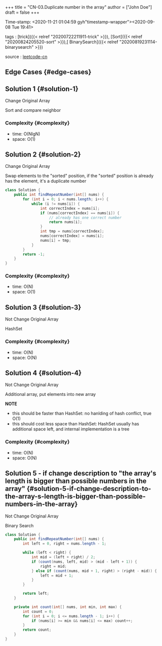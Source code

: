 +++
title = "CN-03.Duplicate number in the array"
author = ["John Doe"]
draft = false
+++

Time-stamp: <2020-11-21 01:04:59 gyh"timestamp-wrapper"><span class="timestamp">&lt;2020-09-08 Tue 19:41&gt;</span></span>

tags
: [trick]({{< relref "20200722211911-trick" >}}), [Sort]({{< relref "20200824205520-sort" >}}),[ BinarySearch]({{< relref "20200819231114-binarysearch" >}})

source
: [leetcode-cn](https://leetcode-cn.com/problems/shu-zu-zhong-zhong-fu-de-shu-zi-lcof/)


## Edge Cases {#edge-cases}


## Solution 1 {#solution-1}

Change Original Array

Sort and compare neighbor


### Complexity {#complexity}

-   time: O(NlgN)
-   space: O(1)


## Solution 2 {#solution-2}

Change Original Array

Swap elements to the "sorted" position, if the "sorted" position is already has the element, it's a duplicate number

```java
class Solution {
    public int findRepeatNumber(int[] nums) {
        for (int i = 0; i < nums.length; i++) {
            while (i != nums[i]) {
                int correctIndex = nums[i];
                if (nums[correctIndex] == nums[i]) {
                    // already has one correct number
                    return nums[i];
                }
                int tmp = nums[correctIndex];
                nums[correctIndex] = nums[i];
                nums[i] = tmp;
            }
        }
        return -1;
    }
}
```


### Complexity {#complexity}

-   time: O(N)
-   space: O(1)


## Solution 3 {#solution-3}

Not Change Original Array

HashSet


### Complexity {#complexity}

-   time: O(N)
-   space: O(N)


## Solution 4 {#solution-4}

Not Change Original Array

Additional array, put elements into new array

****NOTE****

-   this should be faster than HashSet: no hanlding of hash conflict, true O(1)
-   this should cost less space than HashSet: HashSet usually has additional space left, and internal implementation is a tree


### Complexity {#complexity}

-   time: O(N)
-   space: O(N)


## Solution 5 - if change description to "the array's length is bigger than possible numbers in the array" {#solution-5-if-change-description-to-the-array-s-length-is-bigger-than-possible-numbers-in-the-array}

Not Change Original Array

Binary Search

```java
class Solution {
    public int findRepeatNumber(int[] nums) {
        int left = 0, right = nums.length - 1;

        while (left < right) {
            int mid = (left + right) / 2;
            if (count(nums, left, mid) > (mid - left + 1)) {
                right = mid;
            } else if (count(nums, mid + 1, right) > (right - mid)) {
                left = mid + 1;
            }
        }

        return left;
    }

    private int count(int[] nums, int min, int max) {
        int count = 0;
        for (int i = 0; i <= nums.length - 1; i++) {
            if (nums[i] >= min && nums[i] <= max) count++;
        }
        return count;
    }
}
```
